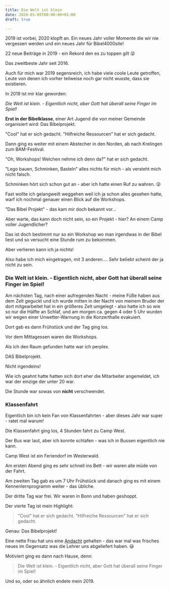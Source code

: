 ```yaml
---
title: Die Welt ist klein
date: 2020-01-05T00:00:00+01:00
draft: true

---
```

2019 ist vorbei, 2020 klopft an. Ein neues Jahr voller Momente die wir nie vergessen werden und ein neues Jahr für Bibel4000site!

22 neue Beiträge in 2019 - ein Rekord den es zu toppen gilt :stuck_out_tongue_winking_eye:

Das zweitbeste Jahr seit 2016.

Auch für mich war 2019 segensreich, ich habe viele coole Leute getroffen, Leute von denen ich vorher teilweise noch gar nicht wusste, dass sie existieren.

In 2019 ist mir klar geworden:

_Die Welt ist klein. - Eigentlich nicht, aber Gott hat überall seine Finger im Spiel!_

**Erst in der Bibelklasse**, einer Art Jugend die von meiner Gemeinde organisiert wird: Das Bibelprojekt.

"Cool" hat er sich gedacht. "Hilfreiche Ressourcen" hat er sich gedacht.

Dann ging es weiter mit einem Abstecher in den Norden, ab nach Krelingen zum BAM-Festival.

"Oh, Workshops! Welchen nehme ich denn da?" hat er sich gedacht.

"Lego bauen, Schminken, Basteln" alles nichts für mich - als versteht mich nicht falsch.

Schminken hört sich schon gut an - aber ich hatte einen Ruf zu wahren. :stuck_out_tongue_winking_eye:

Fast wollte ich gelangweilt weggehen weil ich ja schon alles gesehen hatte, warf ich nochmal genauer einen Blick auf die Workshops.

"Das Bibel Projekt" - das kam mir doch bekannt vor...

Aber warte, das kann doch nicht sein, so ein Projekt - hier? An einem Camp voller Jugendlicher?

Das ist doch bestimmt nur so ein Workshop wo man irgendwas in der Bibel liest und so versucht eine Stunde rum zu bekommen.

Aber verlieren kann ich ja nichts!

Also habe ich mich eingetragen, mit 3 anderen.... Sehr beliebt scheint der ja nicht zu sein.

### Die Welt ist klein. - Eigentlich nicht, aber Gott hat überall seine Finger im Spiel!

Am nächsten Tag, nach einer aufregenden Nacht - meine Füße haben aus dem Zelt geguckt und ich wurde mitten in der Nacht von meinem Bruder der dort mitgearbeitet hat in ein größeres Zelt umgelegt - also hatte ich so wie so nur die Hälfte an Schlaf, und am morgen ca. gegen 4 oder 5 Uhr wurden wir wegen einer Unwetter-Warnung in die Konzerthalle evakuiert.

Dort gab es dann Frühstück und der Tag ging los.

Vor dem Mittagessen waren die Workshops.

Als ich den Raum gefunden hatte war ich perplex.

DAS Bibelprojekt.

Nicht irgendeins!

Wie ich geahnt hatte hatten sich dort eher die Mitarbeiter angemeldet, ich war der einzige der unter 20 war.

Die Stunde war sowas von **nicht** verschwendet.

### Klassenfahrt

Eigentlich bin ich kein Fan von Klassenfahrten - aber dieses Jahr war super - ratet mal warum!

Die Klassenfahrt ging los, 4 Stunden fahrt zu Camp West.

Der Bus war laut, aber ich konnte schlafen - was ich in Bussen eigentlich nie kann.

Camp West ist ein Feriendorf im Westerwald.

Am ersten Abend ging es sehr schnell ins Bett - wir waren alle müde von der Fahrt.

Am zweiten Tag gab es um 7 Uhr Frühstück und danach ging es mit einem Kennenlernprogramm weiter - das übliche.

Der dritte Tag war frei. Wir waren in Bonn und haben geshoppt.

Der vierte Tag ist mein Highlight:

> "Cool" hat er sich gedacht. "Hilfreiche Ressourcen" hat er sich gedacht.

Genau: Das Bibelprojekt!

Eine nette Frau hat uns eine [Andacht](https://bibel4000site.wordpress.com/bible365/wem-gehorst-du/ "Andacht") gehalten - das war mal was frisches neues im Gegensatz was die Lehrer uns abgeliefert haben. :smiley:

Motiviert ging es dann nach Hause, denn:

> Die Welt ist klein. - Eigentlich nicht, aber Gott hat überall seine Finger im Spiel!

Und so, oder so ähnlich endete mein 2019.